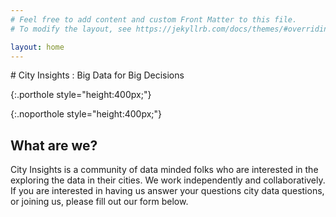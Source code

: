 ```yaml
---
# Feel free to add content and custom Front Matter to this file.
# To modify the layout, see https://jekyllrb.com/docs/themes/#overriding-theme-defaults

layout: home
---
```

<p/>
# City Insights : Big Data for Big Decisions
<p/>{:.porthole style="height:400px;"}
<p/>{:.noporthole style="height:400px;"}

## What are we?
City Insights is a community of data minded folks who are interested in the exploring the data in their cities. We work independently and collaboratively. If you are interested in having us answer your questions city data questions, or joining us, please fill out our form below.
